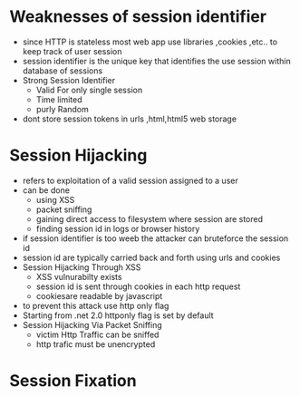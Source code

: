 # Weaknesses of session identifier
- since HTTP is stateless most web app use libraries ,cookies ,etc.. to keep track of user session
- session identifier is the unique key that identifies the use session within database of sessions
- Strong Session Identifier
  - Valid For only single session
  - Time limited
  - purly Random
- dont store session tokens in urls ,html,html5 web storage
# Session Hijacking
- refers to exploitation of a valid session assigned to a user
- can be done
  - using XSS
  - packet sniffing
  - gaining direct access to filesystem where session are stored
  - finding session id in logs or browser history
- if session identifier is too weeb the attacker can bruteforce the session id
- session id are typically carried back and forth using urls and cookies
- Session Hijacking Through XSS
  - XSS vulnurabilty exists
  - session id is sent through cookies in each http request
  - cookiesare readable by javascript
- to prevent this attack use http only flag
- Starting from .net 2.0 httponly flag is set by default
- Session Hijacking Via Packet Sniffing
  - victim Http Traffic can be sniffed
  - http trafic must be unencrypted
# Session Fixation
